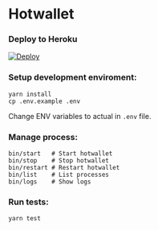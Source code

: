 # Hotwallet

### Deploy to Heroku

[![Deploy](https://www.herokucdn.com/deploy/button.svg)](https://heroku.com/deploy?template=https://github.com/CoMakery/comakery-server/tree/hotwallet)

### Setup development enviroment:
```shell
yarn install
cp .env.example .env
```

Change ENV variables to actual in `.env` file.

### Manage process:
```shell
bin/start   # Start hotwallet
bin/stop    # Stop hotwallet
bin/restart # Restart hotwallet
bin/list    # List processes
bin/logs    # Show logs
```

### Run tests:
```shell
yarn test
```
